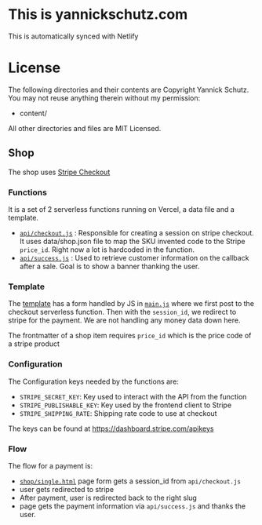 # This is yannickschutz.com

This is automatically synced with Netlify

License
=======
The following directories and their contents are Copyright Yannick Schutz.
You may not reuse anything therein without my permission:

*   content/

All other directories and files are MIT Licensed.


## Shop

The shop uses [Stripe Checkout](https://checkout.stripe.com)

### Functions

It is a set of 2 serverless functions running on Vercel, a data file and a template.

- [`api/checkout.js`](api/checkout.js) : Responsible for creating a session on stripe checkout.
  It uses data/shop.json file to map the SKU invented code to the Stripe `price_id`.
  Right now a lot is hardcoded in the function.
- [`api/success.js`](api/success.js) : Used to retrieve customer information on the callback after a sale.
  Goal is to show a banner thanking the user.

### Template

The [template](theme/simple/layouts/shop/single.html) has a form handled by JS in [`main.js`](theme/simple/assets/js/main.js) where we first post to the checkout serverless function. Then with the `session_id`, we redirect to stripe for the payment. We are not handling any money data down here.

The frontmatter of a shop item requires `price_id` which is the price code of a stripe product

### Configuration

The Configuration keys needed by the functions are:
- `STRIPE_SECRET_KEY`: Key used to interact with the API from the function
- `STRIPE_PUBLISHABLE_KEY`: Key used by the frontend client to Stripe
- `STRIPE_SHIPPING_RATE`: Shipping rate code to use at checkout

The keys can be found at https://dashboard.stripe.com/apikeys

### Flow

The flow for a payment is:
- [`shop/single.html`](theme/simple/layouts/shop/single.html) page form gets a session_id from `api/checkout.js`
- user gets redirected to stripe
- After payment, user is redirected back to the right slug
- page gets the payment information via `api/success.js` and thanks the user.
